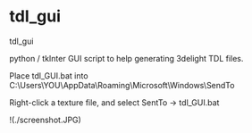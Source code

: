 # tdl_gui
tdl_gui

python / tkInter GUI script to help generating 3delight TDL files.

Place tdl_GUI.bat into C:\Users\YOU\AppData\Roaming\Microsoft\Windows\SendTo

Right-click a texture file, and select SentTo -> tdl_GUI.bat

!(./screenshot.JPG)
